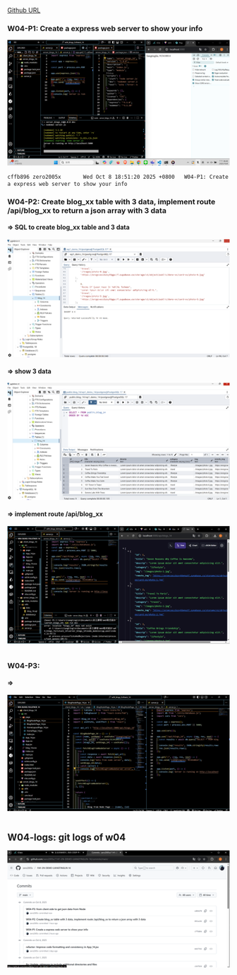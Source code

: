 [Github URL](https://github.com/zero2005x/1141-2N-DEMO-LIANGTINGLIN-14)

### W04-P1: Create a express web server to show your info

![](w04-p1-1.png)

```
cffb896 zero2005x       Wed Oct 8 18:51:20 2025 +0800   W04-P1: Create a express web server to show your info
```

### W04-P2: Create blog_xx table with 3 data, implement route /api/blog_xx to return a json array with 3 data

#### => SQL to create blog_xx table and 3 data

![](w04-p2-1.png)

#### => show 3 data

![](w04-p2-2.png)

#### => implement route /api/blog_xx

![](w04-p2-3.png)

```

```

### W04-P3:

#### =>

![](w04-p3-1.png)

```

```

## W04-logs: git logs of w04

![](w04-logs.png)

```

```
